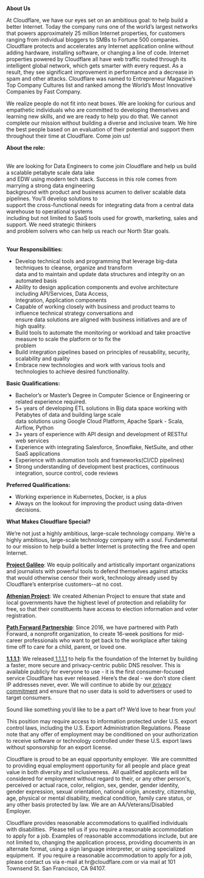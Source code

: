 <div class="content-intro">
	<div><strong>About Us</strong></div>
	<div>
		<p><span style="font-weight: 400;">At Cloudflare, we have our eyes set on an ambitious goal: to help build a better Internet. Today the company runs one of the world’s largest networks that powers approximately 25 million Internet properties, for customers ranging from individual bloggers to SMBs to Fortune 500 companies. Cloudflare protects and accelerates any Internet application online without adding hardware, installing software, or changing a line of code. Internet properties powered by Cloudflare all have web traffic routed through its intelligent global network, which gets smarter with every request. As a result, they see significant improvement in performance and a decrease in spam and other attacks. Cloudflare was named to Entrepreneur Magazine’s Top Company Cultures list and ranked among the World’s Most Innovative Companies by Fast Company.</span><span style="font-weight: 400;">&nbsp;</span></p>
		<p><span style="font-weight: 400;">We realize people do not fit into neat boxes. We are looking for curious and empathetic individuals who are committed to developing themselves and learning new skills, and we are ready to help you do that. We cannot complete our mission without building a diverse and inclusive team. We hire the best people based on an evaluation of their potential and support them throughout their time at Cloudflare. Come join us!&nbsp;</span></p>
	</div>
</div>
<p><strong>About the role:</strong></p>
<p><br>We are looking for Data Engineers to come join Cloudflare and help us build a scalable petabyte scale data lake<br>and EDW using modern tech stack. Success in this role comes from marrying a strong data engineering<br>background with product and business acumen to deliver scalable data pipelines. You’ll develop solutions to<br>support the cross-functional needs for integrating data from a central data warehouse to operational systems<br>including but not limited to SaaS tools used for growth, marketing, sales and support. We need strategic thinkers<br>and problem solvers who can help us reach our North Star goals.<br>&nbsp;</p>
<p><strong>Your Responsibilities:</strong></p>
<ul>
	<li>Develop technical tools and programming that leverage big-data techniques to cleanse, organize and transform<br>data and to maintain and update data structures and integrity on an automated basis</li>
	<li>Ability to design application components and evolve architecture including API/Services, Data Access,<br>Integration, Application components</li>
	<li>Capable of working closely with business and product teams to influence technical strategy conversations and<br>ensure data solutions are aligned with business initiatives and are of high quality.</li>
	<li>Build tools to automate the monitoring or workload and take proactive measure to scale the platform or to fix the<br>problem</li>
	<li>Build integration pipelines based on principles of reusability, security, scalability and quality</li>
	<li style="text-align: left;">Embrace new technologies and work with various tools and technologies to achieve desired functionality.</li>
</ul>
<p><strong>Basic Qualifications:</strong></p>
<ul>
	<li>Bachelor’s or Master’s Degree in Computer Science or Engineering or related experience required.</li>
	<li>5+ years of developing ETL solutions in Big data space working with Petabytes of data and building large scale<br>data solutions using Google Cloud Platform, Apache Spark - Scala, Airflow, Python</li>
	<li>3+ years of experience with API design and development of RESTful web services</li>
	<li>Experience with integrating Salesforce, Snowflake, NetSuite, and other SaaS applications</li>
	<li>Experience with automation tools and frameworks(CI/CD pipelines)</li>
	<li>Strong understanding of development best practices, continuous integration, source control, code reviews</li>
</ul>
<p><strong>Preferred Qualifications:</strong></p>
<ul>
	<li>Working experience in Kubernetes, Docker, is a plus</li>
	<li>Always on the lookout for improving the product using data-driven decisions.</li>
</ul>
<div class="content-conclusion">
	<p><strong>What Makes Cloudflare Special?</strong></p>
	<p><span style="font-weight: 400;">We’re not just a highly ambitious, large-scale technology company. We’re a highly ambitious, large-scale technology company with a soul. Fundamental to our mission to help build a better Internet is protecting the free and open Internet.</span></p>
	<p><a href="https://blog.cloudflare.com/protecting-free-expression-online/"><strong>Project Galileo</strong></a><span style="font-weight: 400;">: We equip politically and artistically important organizations and journalists with powerful tools to defend themselves against attacks that would otherwise censor their work, technology already used by Cloudflare’s enterprise customers--at no cost.</span></p>
	<p><strong><a href="https://www.cloudflare.com/athenian/">Athenian Project</a></strong><span style="font-weight: 400;">: We created Athenian Project to ensure that state and local governments have the highest level of protection and reliability for free, so that their constituents have access to election information and voter registration.</span></p>
	<p><a href="https://blog.cloudflare.com/tag/path-forward/"><strong>Path Forward Partnership</strong></a><span style="font-weight: 400;">: Since 2016, we have partnered with Path Forward, a nonprofit organization, to create 16-week positions for mid-career professionals who want to get back to the workplace after taking time off to care for a child, parent, or loved one.</span></p>
	<p><a href="https://1.1.1.1/"><strong>1.1.1.1</strong></a><span style="font-weight: 400;">: We released</span><a href="https://1.1.1.1/"> <span style="font-weight: 400;">1.1.1.1</span></a><span style="font-weight: 400;"> to help fix the foundation of the Internet by building a faster, more secure and privacy-centric public DNS resolver. This is available publicly for everyone to use - it is the first consumer-focused service Cloudflare has ever released. Here’s the deal - we don’t store client IP addresses never, ever. We will continue to abide by our</span><a href="https://developers.cloudflare.com/1.1.1.1/privacy/public-dns-resolver"> privacy commitment</a><span style="font-weight: 400;"> and ensure that no user data is sold to advertisers or used to target consumers.</span></p>
	<p><span style="font-weight: 400;">Sound like something you’d like to be a part of? We’d love to hear from you!</span></p>
	<p><span style="font-weight: 400;">This position may require access to information protected under U.S. export control laws, including the U.S. Export Administration Regulations. Please note that any offer of employment may be conditioned on your authorization to receive software or technology controlled under these U.S. export laws without sponsorship for an export license.</span></p>
	<p><span style="font-weight: 400;">Cloudflare is proud to be an equal opportunity employer. &nbsp;We are committed to providing equal employment opportunity for all people and place great value in both diversity and inclusiveness. &nbsp;All qualified applicants will be considered for employment without regard to their, or any other person's, perceived or actual</span> <span style="font-weight: 400;">race, color, religion, sex, gender, gender identity, gender expression, sexual orientation, national origin, ancestry, citizenship, age, physical or mental disability, medical condition, family care status, or any other basis protected by law. </span><span style="font-weight: 400;">We are an AA/Veterans/Disabled Employer.</span></p>
	<p><span style="font-weight: 400;">Cloudflare provides reasonable accommodations to qualified individuals with disabilities. &nbsp;Please tell us if you require a reasonable accommodation to apply for a job. Examples of reasonable accommodations include, but are not limited to, changing the application process, providing documents in an alternate format, using a sign language interpreter, or using specialized equipment. &nbsp;If you require a reasonable accommodation to apply for a job, please contact us via e-mail at </span><span style="font-weight: 400;">hr@cloudflare.com</span><span style="font-weight: 400;"> or via mail at 101 Townsend St. San Francisco, CA 94107.</span></p>
</div>